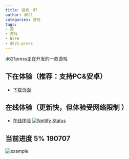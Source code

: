 ```yaml
---
title: 游戏：d7
author: d621
categories: 游戏
tags: 
- 狼
- 游戏
- NSFW
- d621-press
---
```


d621press正在开发的一款游戏

## 下在体验（推荐：支持**PC**&**安卓**）

- [下载页面](https://github.com/d621/game-d7/releases)

## 在线体验（更新快，但体验受网络限制 ）

- [在线体验](https://508d7.netlify.com/) [![Netlify Status](https://api.netlify.com/api/v1/badges/53b4c51e-0768-404d-a0d8-bddf4c62c47d/deploy-status)](https://app.netlify.com/sites/508d7/deploys)

## 当前进度 5% 190707

![example](https://d621.github.io/assets/images/d7.png)